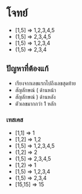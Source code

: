 # โจทย์

- [1,5] => 1,2,3,4,5
- (1,5] => 2,3,4,5
- [1,5) => 1,2,3,4
- (1,5) => 2,3,4

## ปัญหาที่ต้องแก้

- เรียงจากเลขแรกไปถึงเลขสุดท้าย
- สัญลักษณ์ ( ด้านหน้า
- สัญลักษณ์ ) ด้านหลัง
- ตัวเลขมากกว่า 1 หลัก

### เทสเคส

- [1,1] => 1
- [1,2] => 1,2
- [1,5] => 1,2,3,4,5
- (1,2] => 2
- (1,5] => 2,3,4,5
- [1,2) => 1
- [1,5) => 1,2,3,4
- (1,5) => 2,3,4
- [15,15] => 15